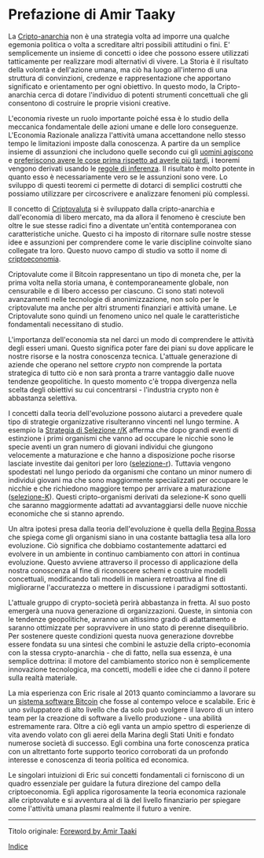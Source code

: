 # Prefazione di Amir Taaky



La [Cripto-anarchia](https://en.wikipedia.org/wiki/Crypto-anarchism) non è una strategia volta ad imporre una qualche egemonia politica o  volta a screditare altri possibili attitudini o fini. E' semplicemente un insieme di concetti o idee che possono essere utilizzati tatticamente per realizzare modi alternativi di vivere. La Storia è il risultato della volontà e dell'azione umana, ma ciò ha luogo all'interno di una struttura di convinzioni, credenze e rappresentazione che apportano significato e orientamento per ogni obiettivo. In questo modo, la Cripto-anarchia cerca di dotare l'individuo di potenti strumenti concettuali che gli consentono di costruire le proprie visioni creative.

L'economia riveste un ruolo importante poiché essa è lo studio della meccanica fondamentale delle azioni umane e delle loro conseguenze. L'Economia Razionale analizza l'attività umana accettandone nello stesso tempo le limitazioni imposte dalla conoscenza. A partire da un semplice insieme di assunzioni che includono quelle secondo cui gli [uomini agiscono](https://en.wikipedia.org/wiki/Action_axiom) e [preferiscono avere le cose prima rispetto ad averle più tardi](https://www.treccani.it/enciclopedia/preferenza-temporale-tasso-di_(Dizionario-di-Economia-e-Finanza)), i teoremi vengono derivati usando le [regole di inferenza](https://it.wikipedia.org/wiki/Regola_di_inferenza). Il risultato è molto potente in quanto esso è necessariamente vero se le assunzioni sono vere. Lo sviluppo di questi teoremi ci permette di dotarci di semplici costrutti che possiamo utilizzare per circoscrivere e analizzare fenomeni più complessi. 

Il concetto di [Criptovaluta](https://it.wikipedia.org/wiki/Criptovaluta) si è sviluppato dalla cripto-anarchia e dall'economia di libero mercato, ma da allora il fenomeno è cresciute ben oltre le sue stesse radici fino a diventate un'entità contemporanea con caratteristiche uniche. Questo ci ha imposto di ritornare sulle nostre stesse idee e assunzioni per comprendere come le varie discipline coinvolte siano collegate tra loro. Questo nuovo campo di studio va sotto il nome di [criptoeconomia](chapters/ch001-cryptoeconomics.md).

Criptovalute come il Bitcoin rappresentano un tipo di moneta che, per la prima volta nella storia umana, è contemporaneamente globale, non censurabile e di libero accesso per ciascuno. Ci sono stati notevoli avanzamenti nelle tecnologie di anonimizzazione, non solo per le criptovalute ma anche per altri strumenti finanziari e attività umane. Le Criptovalute sono quindi un fenomeno unico nel quale le caratteristiche fondamentali necessitano di studio.

L'importanza dell'economia sta nel darci un modo di comprendere le attività degli esseri umani. Questo significa poter fare dei piani su dove applicare le nostre risorse e la nostra conoscenza tecnica. L'attuale generazione di aziende che operano nel settore _crypto_ non comprende la portata strategica di tutto ciò e non sarà pronta a trarre vantaggio dalle nuove tendenze geopolitiche. In questo momento c'è troppa divergenza nella scelta degli  obiettivi su cui concentrarsi - l'industria crypto non è abbastanza selettiva.

I concetti dalla teoria dell'evoluzione possono aiutarci a prevedere quale tipo di strategie organizzative risulteranno vincenti nel lungo termine. A esempio la [Strategia di Selezione r/K](https://it.wikipedia.org/wiki/Strategia_r-K) afferma che dopo grandi eventi di estinzione i primi organismi che vanno ad occupare le nicchie sono le specie aventi un gran numero di giovani individui che giungono velocemente a maturazione e che hanno a disposizione poche risorse lasciate investite dai genitori per loro ([selezione-r]()). Tuttavia vengono spodestati nel lungo periodo da organismi che contano un minor numero di individui giovani ma che sono maggiormente specializzati per occupare le nicchie e che richiedono maggiore tempo per arrivare a maturazione  ([selezione-K]()). Questi cripto-organismi derivati da selezione-K sono quelli che saranno maggiormente adattati ad avvantaggiarsi delle nuove nicchie economiche che si stanno aprendo.

Un altra ipotesi presa dalla teoria dell'evoluzione è quella della [Regina Rossa](https://it.wikipedia.org/wiki/Ipotesi_della_Regina_Rossa) che spiega come gli organismi siano in una costante battaglia tesa alla loro evoluzione. Ciò significa che dobbiamo costantemente adattarci ed evolvere in un ambiente in continuo cambiamento con attori in continua evoluzione. Questo avviene attraverso il processo di applicazione della nostra conoscenza al fine di riconoscere schemi e costruire modelli concettuali, modificando tali modelli in maniera retroattiva al fine di migliorarne l'accuratezza o mettere in discussione i paradigmi sottostanti.

L'attuale gruppo di crypto-società perirà abbastanza in fretta. Al suo posto emergerà una nuova generazione di organizzazioni. Queste, in sintonia con le tendenze geopolitiche, avranno un altissimo grado di adattamento e saranno ottimizzate per sopravvivere in uno stato di perenne disequilibrio. Per sostenere queste condizioni questa nuova generazione dovrebbe essere fondata su una sintesi che combini le astuzie della cripto-economia con la stessa crypto-anarchia - che di fatto, nella sua essenza, è una semplice dottrina: il motore del cambiamento storico non è semplicemente innovazione tecnologica, ma concetti, modelli e idee che ci danno il potere sulla realtà materiale.

La mia esperienza con Eric risale al 2013 quanto cominciammo a lavorare su un [sistema software Bitcoin]() che fosse al contempo veloce e scalabile. Eric è uno sviluppatore di alto livello che da solo può svolgere il lavoro di un intero team per la creazione di software a livello produzione - una abilità estremamente rara. Oltre a ciò egli vanta un ampio spettro di esperienze di vita avendo volato con gli aerei della Marina degli Stati Uniti e fondato numerose società di successo. Egli combina una forte conoscenza pratica con un altrettanto forte supporto teorico corroborati da un profondo interesse e conoscenza di teoria politica ed economica.

Le singolari intuizioni di Eric sui concetti fondamentali ci forniscono di un quadro essenziale per guidare la futura direzione del campo della criptoeconomia. Egli applica rigorosamente la teoria economica razionale alle criptovalute e si avventura al di là del livello finanziario per spiegare come l'attività umana plasmi realmente il futuro a venire.

------

Titolo originale: [Foreword by Amir Taaki](https://github.com/libbitcoin/libbitcoin-system/wiki/Foreword-by-Amir-Taaki)

[Indice](/README.md)

